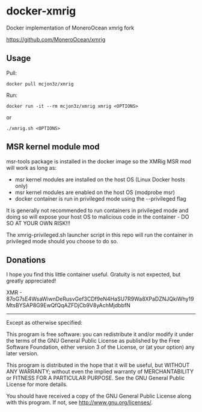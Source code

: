 # docker-xmrig

Docker implementation of MoneroOcean xmrig fork

https://github.com/MoneroOcean/xmrig


## Usage
Pull:

    docker pull mcjon3z/xmrig
    
Run:

    docker run -it --rm mcjon3z/xmrig xmrig <OPTIONS>
    
or
    
    ./xmrig.sh <OPTIONS>


## MSR kernel module mod
msr-tools package is installed in the docker image so the XMRig MSR mod will work
as long as:
- msr kernel modules are installed on the host OS (Linux Docker hosts only)
- msr kernel modules are enabled on the host OS (modprobe msr)
- docker container is run in privileged mode using the --privileged flag

It is generally not recommended to run containers in privileged mode and doing so will expose your host OS to malicious code
in the container - DO SO AT YOUR OWN RISK!!!

The xmrig-privileged.sh launcher script in this repo will run the container in privileged mode should you choose to do so.


## Donations
I hope you find this little container useful. Gratuity is not expected, but greatly appreciated!

XMR - 87oG7sE4WsaWiwnDeRusvGef3CDf9eN4HaSU7R9Wa8XPaDZNJQkiWhy19MtsBYSAP8G9EwQfQqAZFDjCb9V8yAchMjdbbfN


--------------------------------------------------------------------------------

Except as otherwise specified:

This program is free software: you can redistribute it and/or modify it under
the terms of the GNU General Public License as published by the Free Software
Foundation, either version 3 of the License, or (at your option) any later
version.

This program is distributed in the hope that it will be useful, but WITHOUT ANY
WARRANTY; without even the implied warranty of MERCHANTABILITY or FITNESS FOR A
PARTICULAR PURPOSE. See the GNU General Public License for more details.

You should have received a copy of the GNU General Public License along with
this program. If not, see <http://www.gnu.org/licenses/>.